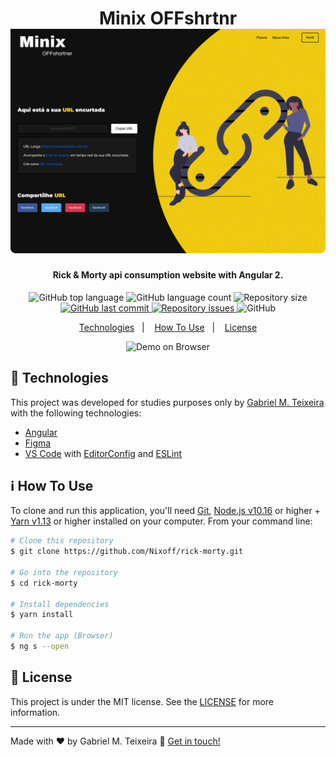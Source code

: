 <h1 align="center">
    Minix OFFshrtnr
    <img alt="Rick and Morty Banner" src="./src/assets/thumb_readme.png" />
    <br>
</h1>

<h4 align="center">
  Rick & Morty api consumption website with Angular 2.
</h4>
<p align="center">
  <img alt="GitHub top language" src="https://img.shields.io/github/languages/top/Nixoff/rick-morty">

  <img alt="GitHub language count" src="https://img.shields.io/github/languages/count/Nixoff/rick-morty">

<!--   <a href="https://www.codacy.com/app/Nixoff/rick-morty?utm_source=github.com&amp;utm_medium=referral&amp;utm_content=nixoff/rick-morty&amp;utm_campaign=Badge_Grade">
    <img alt="Codacy grade" src="https://img.shields.io/codacy/grade/codigo.svg">
  </a> -->

  <img alt="Repository size" src="https://img.shields.io/github/repo-size/Nixoff/rick-morty.svg">
  <a href="https://github.com/Nixoff/rick-morty/commits/main">
    <img alt="GitHub last commit" src="https://img.shields.io/github/last-commit/Nixoff/rick-morty.svg">
  </a>

  <a href="https://github.com/Nixoff/rick-morty/issues">
    <img alt="Repository issues" src="https://img.shields.io/github/issues/Nixoff/rick-morty.svg">
  </a>

  <img alt="GitHub" src="https://img.shields.io/github/license/Nixoff/rick-morty">
</p>

<p align="center">
  <a href="#rocket-technologies">Technologies</a>&nbsp;&nbsp;&nbsp;|&nbsp;&nbsp;&nbsp;
  <a href="#information_source-how-to-use">How To Use</a>&nbsp;&nbsp;&nbsp;|&nbsp;&nbsp;&nbsp;
  <a href="#memo-license">License</a>
</p>


<!--trocar esse gif -->
<p align="center">
  <img alt="Demo on Browser" src="https://i.pinimg.com/originals/6a/7c/e9/6a7ce99608d78073da7f984b8ba1af0f.gif">
</p>

## :rocket: Technologies

This project was developed for studies purposes only by [Gabriel M. Teixeira](https://github.com/nixoff) with the following technologies:

-  [Angular][angular]
-  [Figma][figma]
-  [VS Code][vc] with [EditorConfig][vceditconfig] and [ESLint][vceslint]

## :information_source: How To Use

To clone and run this application, you'll need [Git](https://git-scm.com), [Node.js v10.16][nodejs] or higher + [Yarn v1.13][yarn] or higher installed on your computer. From your command line:

```bash
# Clone this repository
$ git clone https://github.com/Nixoff/rick-morty.git

# Go into the repository
$ cd rick-morty

# Install dependencies
$ yarn install

# Run the app (Browser)
$ ng s --open

```

## :memo: License
This project is under the MIT license. See the [LICENSE](https://github.com/Nixoff/rick-morty/blob/master/LICENSE) for more information.

---

Made with ♥ by Gabriel M. Teixeira :wave: [Get in touch!](https://www.linkedin.com/in/gabriel-nix/)

[nodejs]: https://nodejs.org/
[yarn]: https://yarnpkg.com/
[vc]: https://code.visualstudio.com/
[vceditconfig]: https://marketplace.visualstudio.com/items?itemName=EditorConfig.EditorConfig
[vceslint]: https://marketplace.visualstudio.com/items?itemName=dbaeumer.vscode-eslint
[figma]: https://www.figma.com/
[angular]: https://angular.io/
